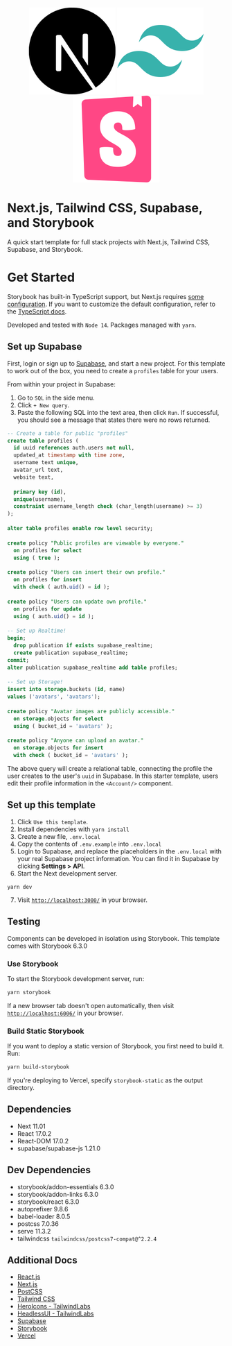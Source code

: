 <p align="center">
<img src="./public/nextdotjs.svg" alt="Next.js" />
<img src="./public/tailwindcss.svg" alt="Tailwind CSS" />
<img src="./public/storybook.svg" alt="Storybook" />
</p>

# Next.js, Tailwind CSS, Supabase, and Storybook
A quick start template for full stack projects with Next.js, Tailwind CSS, Supabase, and Storybook.

# Get Started
Storybook has built-in TypeScript support, but Next.js requires [some configuration](https://nextjs.org/docs/basic-features/typescript#existing-projects). If you want to customize the default configuration, refer to the [TypeScript docs](https://storybook.js.org/docs/react/configure/typescript).

Developed and tested with `Node 14`. Packages managed with `yarn`.  

## Set up Supabase
First, login or sign up to [Supabase](https://supabase.io/), and start a new project. For this template to work out of the box, you need to create a `profiles` table for your users. 

From within your project in Supabase:

1. Go to `SQL` in the side menu.
2. Click `+ New query`.
3. Paste the following SQL into the text area, then click `Run`. If successful, you should see a message that states there were no rows returned.

```sql
-- Create a table for public "profiles"
create table profiles (
  id uuid references auth.users not null,
  updated_at timestamp with time zone,
  username text unique,
  avatar_url text,
  website text,

  primary key (id),
  unique(username),
  constraint username_length check (char_length(username) >= 3)
);

alter table profiles enable row level security;

create policy "Public profiles are viewable by everyone."
  on profiles for select
  using ( true );

create policy "Users can insert their own profile."
  on profiles for insert
  with check ( auth.uid() = id );

create policy "Users can update own profile."
  on profiles for update
  using ( auth.uid() = id );

-- Set up Realtime!
begin;
  drop publication if exists supabase_realtime;
  create publication supabase_realtime;
commit;
alter publication supabase_realtime add table profiles;

-- Set up Storage!
insert into storage.buckets (id, name)
values ('avatars', 'avatars');

create policy "Avatar images are publicly accessible."
  on storage.objects for select
  using ( bucket_id = 'avatars' );

create policy "Anyone can upload an avatar."
  on storage.objects for insert
  with check ( bucket_id = 'avatars' );
```

The above query will create a relational table, connecting the profile the user creates to the user's `uuid` in Supabase. In this starter template, users edit their profile information in the `<Account/>` component.

## Set up this template
1. Click `Use this template`.
2. Install dependencies with `yarn install`
3. Create a new file, `.env.local`
4. Copy the contents of `.env.example` into `.env.local`
5. Login to Supabase, and replace the placeholders in the `.env.local` with your real Supabase project information. You can find it in Supabase by clicking **Settings > API**.
6. Start the Next development server.
```shell
yarn dev
```
7. Visit [`http://localhost:3000/`](http://localhost:3000/) in your browser. 

## Testing
Components can be developed in isolation using Storybook. This template comes with Storybook 6.3.0

### Use Storybook
To start the Storybook development server, run:
```bash
yarn storybook
```
If a new browser tab doesn't open automatically, then visit [`http://localhost:6006/`](http://localhost:6006/) in your browser. 

### Build Static Storybook
If you want to deploy a static version of Storybook, you first need to build it. Run:
```bash
yarn build-storybook
```
If you're deploying to Vercel, specify `storybook-static` as the output directory.

## Dependencies
* Next 11.01
* React 17.0.2
* React-DOM 17.0.2
* supabase/supabase-js 1.21.0

## Dev Dependencies
* storybook/addon-essentials 6.3.0
* storybook/addon-links 6.3.0
* storybook/react 6.3.0
* autoprefixer 9.8.6 
* babel-loader 8.0.5 
* postcss 7.0.36 
* serve 11.3.2
* tailwindcss `tailwindcss/postcss7-compat@^2.2.4`

## Additional Docs
* [React.js](https://reactjs.org/docs/getting-started.html)
* [Next.js](https://nextjs.org/docs/getting-started)
* [PostCSS](https://github.com/postcss/postcss/tree/main/docs)
* [Tailwind CSS](https://tailwindcss.com/)
* [HeroIcons - TailwindLabs](https://github.com/tailwindlabs/heroicons)
* [HeadlessUI - TailwindLabs](https://github.com/tailwindlabs/headlessui/tree/main/packages/%40headlessui-react)
* [Supabase](https://supabase.io/)
* [Storybook](https://storybook.js.org/docs/react/get-started/introduction)
* [Vercel](https://vercel.com/)
